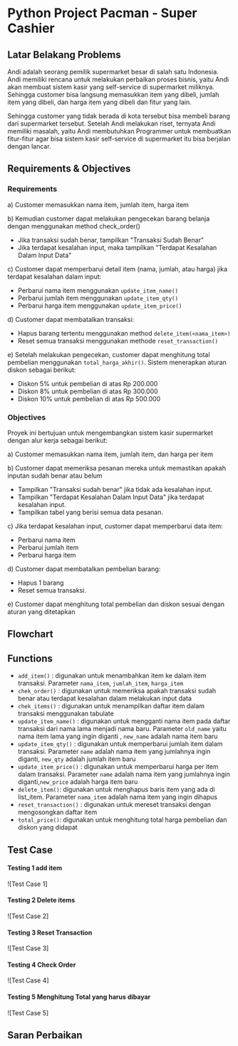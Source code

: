 # Python Project Pacman - Super Cashier

## **Latar Belakang Problems**
Andi adalah seorang pemilik supermarket besar di salah satu Indonesia. Andi memiliki rencana untuk melakukan perbaikan proses bisnis, yaitu Andi akan membuat sistem kasir yang self-service di supermarket miliknya. Sehingga customer bisa langsung memasukkan item yang dibeli, jumlah item yang dibeli, dan harga item yang dibeli dan fitur yang lain.

Sehingga customer yang tidak berada di kota tersebut bisa membeli barang dari supermarket tersebut. 
Setelah Andi melakukan riset, ternyata Andi memiliki masalah, yaitu Andi membutuhkan Programmer untuk membuatkan fitur-fitur agar bisa sistem kasir self-service di supermarket itu bisa berjalan dengan lancar.

## **Requirements & Objectives**
### Requirements
a) Customer memasukkan nama item, jumlah item, harga item

b) Kemudian customer dapat melakukan pengecekan barang belanja dengan menggunakan method check_order() 
  - Jika transaksi sudah benar, tampilkan "Transaksi Sudah Benar"
  - Jika terdapat kesalahan input, maka tampilkan "Terdapat Kesalahan Dalam Input Data"

c) Customer dapat memperbarui detail item (nama, jumlah, atau harga) jika terdapat kesalahan dalam input:
  - Perbarui nama item menggunakan `update_item_name()`
  - Perbarui jumlah item menggunakan `update_item_qty()`
  - Perbarui harga item menggunakan `update_item_price()`

d) Customer dapat membatalkan transaksi:
  - Hapus barang tertentu menggunakan method `delete_item(<nama_item>)`
  - Reset semua transaksi menggunakan methode `reset_transaction()`

e) Setelah melakukan pengecekan, customer dapat menghitung total pembelian menggunakan `total_harga_akhir()`. Sistem menerapkan aturan diskon sebagai berikut:
  - Diskon 5% untuk pembelian di atas Rp 200.000
  - Diskon 8% untuk pembelian di atas Rp 300.000
  - Diskon 10% untuk pembelian di atas Rp 500.000

### Objectives
Proyek ini bertujuan untuk mengembangkan sistem kasir supermarket dengan alur kerja sebagai berikut:

a) Customer memasukkan nama item, jumlah item, dan harga per item

b) Customer dapat memeriksa pesanan mereka untuk memastikan apakah inputan sudah benar atau belum
   - Tampilkan "Transaksi sudah benar" jika tidak ada kesalahan input.
   - Tampilkan "Terdapat Kesalahan Dalam Input Data" jika terdapat kesalahan input.
   - Tampilkan tabel yang berisi semua data pesanan.

c) Jika terdapat kesalahan input, customer dapat memperbarui data item:
  - Perbarui nama item
  - Perbarui jumlah item
  - Perbarui harga item
    
d) Customer dapat membatalkan pembelian barang:
  - Hapus 1 barang
  - Reset semua transaksi.
    
e) Customer dapat menghitung total pembelian dan diskon sesuai dengan aturan yang ditetapkan

## **Flowchart**

## **Functions**
* `add_item()` : digunakan untuk menambahkan item ke dalam item transaksi. Parameter `nama_item`, `jumlah_item`, `harga_item`
* `chek_order()` : digunakan untuk memeriksa apakah transaksi sudah benar atau terdapat kesalahan dalam melakukan input data
* `chek_items()` :  digunakan untuk menampilkan daftar item dalam transaksi menggunakan tabulate
* `update_item_name()` : digunakan untuk mengganti nama item pada daftar transaksi dari nama lama menjadi nama baru. Parameter `old_name` yaitu nama item lama yang ingin diganti , `new_name` adalah nama item baru
* `update_item_qty()` : digunakan untuk memperbarui jumlah item dalam transaksi. Parameter `name` adalah nama item yang jumlahnya ingin diganti, `new_qty` adalah jumlah item baru
* `update_item_price()` : digunakan untuk memperbarui harga per item dalam transaksi. Parameter `name` adalah nama item yang jumlahnya ingin diganti,`new_price` adalah harga item baru
* `delete_item()`: digunakan untuk menghapus baris item yang ada di list_item. Parameter `nama_item` adalah nama item yang ingin dihapus
* `reset_transaction()` : digunakan untuk mereset transaksi dengan mengosongkan daftar item
* `total_price()`: digunakan untuk menghitung total harga pembelian dan diskon yang didapat

## **Test Case**
#### Testing 1 add item
![Test Case 1]

#### Testing 2 Delete items
![Test Case 2]

#### Testing 3 Reset Transaction
![Test Case 3]

#### Testing 4 Check Order
![Test Case 4]

#### Testing 5 Menghitung Total yang harus dibayar
![Test Case 5]

## **Saran Perbaikan**

